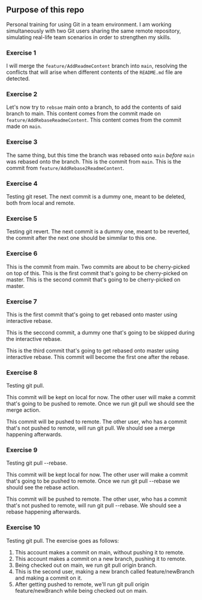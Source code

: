 ## Purpose of this repo

Personal training for using Git in a team environment. I am working simultaneously with two Git users sharing the same remote repository, simulating real-life team scenarios in order to strengthen my skills.


### Exercise 1

I will merge the `feature/AddReadmeContent` branch into `main`, resolving the conflicts that will arise when different contents of the `README.md` file are detected.

### Exercise 2

Let's now try to `rebsae` main onto a branch, to add the contents of said branch to main. 
This content comes from the commit made on `feature/AddRebaseReadmeContent`.
This content comes from the commit made on `main`.

### Exercise 3

The same thing, but this time the branch was rebased onto `main` *before* `main` was rebased onto the branch. 
This is the commit from `main`.
This is the commit from `feature/AddRebase2ReadmeContent`.

### Exercise 4

Testing git reset. The next commit is a dummy one, meant to be deleted, both from local and remote.

### Exercise 5

Testing git revert. The next commit is a dummy one, meant to be reverted, the commit after the next one should be simmilar to this one.

### Exercise 6

This is the commit from main. Two commits are about to be cherry-picked on top of this.
This is the first commit that's going to be cherry-picked on master.
This is the second commit that's going to be cherry-picked on master.

### Exercise 7

This is the first commit that's going to get rebased onto master using interactive rebase.

This is the seccond commit, a dummy one that's going to be skipped during the interactive rebase.

This is the third commit that's going to get rebased onto master using interactive rebase. This commit will become the first one after the rebase.

### Exercise 8

Testing git pull. 

This commit will be kept on local for now. 
The other user will make a commit that's going to be pushed to remote.
Once we run git pull we should see the merge action.

This commit will be pushed to remote.
The other user, who has a commit that's not pushed to remote, will run git pull.
We should see a merge happening afterwards.

### Exercise 9

Testing git pull --rebase.

This commit will be kept local for now.
The other user will make a commit that's going to be pushed to remote.
Once we run git pull --rebase we should see the rebase action.

This commit will be pushed to remote.
The other user, who has a commit that's not pushed to remote, will run git pull --rebase.
We should see a rebase happening afterwards.

### Exercise 10

Testing git pull. The exercise goes as follows:
1) This account makes a commit on main, without pushing it to remote.
2) This account makes a commit on a new branch, pushing it to remote.
3) Being checked out on main, we run git pull origin branch.
4) This is the second user, making a new branch called feature/newBranch and making a commit on it. 
5) After getting pushed to remote, we'll run git pull origin feature/newBranch while being checked out on main.

